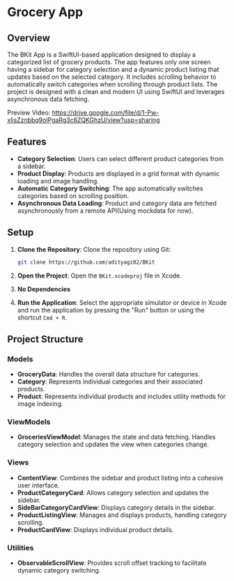 # Grocery App

## Overview

The BKit App is a SwiftUI-based application designed to display a categorized list of grocery products. The app features only one screen having a sidebar for category selection and a dynamic product listing that updates based on the selected category. It includes scrolling behavior to automatically switch categories when scrolling through product lists. The project is designed with a clean and modern UI using SwiftUI and leverages asynchronous data fetching.

Preview Video: https://drive.google.com/file/d/1-Pw-xlisZznbbq9olPgaRg3c6ZQKGhzU/view?usp=sharing

## Features

- **Category Selection**: Users can select different product categories from a sidebar.
- **Product Display**: Products are displayed in a grid format with dynamic loading and image handling.
- **Automatic Category Switching**: The app automatically switches categories based on scrolling position.
- **Asynchronous Data Loading**: Product and category data are fetched asynchronously from a remote API(Using mockdata for now).

## Setup

1. **Clone the Repository**: Clone the repository using Git:
    ```bash
    git clone https://github.com/adityagi02/BKit
    ```

2. **Open the Project**: Open the `BKit.xcodeproj` file in Xcode.

3. **No Dependencies**

4. **Run the Application**: Select the appropriate simulator or device in Xcode and run the application by pressing the "Run" button or using the shortcut `Cmd + R`.

## Project Structure

### Models

- **GroceryData**: Handles the overall data structure for categories.
- **Category**: Represents individual categories and their associated products.
- **Product**: Represents individual products and includes utility methods for image indexing.

### ViewModels

- **GroceriesViewModel**: Manages the state and data fetching. Handles category selection and updates the view when categories change.

### Views

- **ContentView**: Combines the sidebar and product listing into a cohesive user interface.
- **ProductCategoryCard**: Allows category selection and updates the sidebar.
- **SideBarCategoryCardView**: Displays category details in the sidebar.
- **ProductListingView**: Manages and displays products, handling category scrolling.
- **ProductCardView**: Displays individual product details.

### Utilities

- **ObservableScrollView**: Provides scroll offset tracking to facilitate dynamic category switching.
